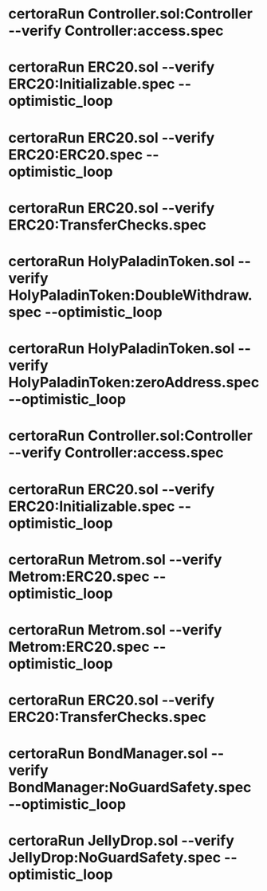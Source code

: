 # certoraRun  Controller.sol:Controller --verify  Controller:access.spec 

 # certoraRun ERC20.sol  --verify ERC20:Initializable.spec --optimistic_loop

 # certoraRun ERC20.sol --verify  ERC20:ERC20.spec --optimistic_loop

 # certoraRun ERC20.sol  --verify ERC20:TransferChecks.spec
 
 # certoraRun HolyPaladinToken.sol  --verify HolyPaladinToken:DoubleWithdraw.spec --optimistic_loop

# certoraRun HolyPaladinToken.sol  --verify HolyPaladinToken:zeroAddress.spec --optimistic_loop

 # certoraRun  Controller.sol:Controller --verify  Controller:access.spec 

 # certoraRun ERC20.sol  --verify ERC20:Initializable.spec --optimistic_loop

 # certoraRun Metrom.sol --verify  Metrom:ERC20.spec --optimistic_loop

  # certoraRun Metrom.sol --verify  Metrom:ERC20.spec --optimistic_loop

 # certoraRun ERC20.sol  --verify ERC20:TransferChecks.spec
 
 # certoraRun BondManager.sol  --verify BondManager:NoGuardSafety.spec --optimistic_loop

# certoraRun JellyDrop.sol --verify  JellyDrop:NoGuardSafety.spec --optimistic_loop